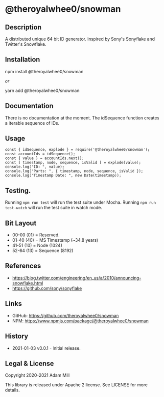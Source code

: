 # @theroyalwhee0/snowman

## Description
A distributed unique 64 bit ID generator. Inspired by Sony's Sonyflake and Twitter's Snowflake.


## Installation
npm install @theroyalwhee0/snowman

*or*

yarn add @theroyalwhee0/snowman


## Documentation
There is no documentation at the moment. The idSequence function creates a iterable sequence of IDs.


## Usage
```
const { idSequence, explode } = require('@theroyalwhee0/snowman');
const accountIds = idSequence();
const { value } = accountIds.next();
const [ timestamp, node, sequence, isValid ] = explode(value);
console.log("ID: ", value);
console.log("Parts: ", { timestamp, node, sequence, isValid });
console.log("Timestamp Date: ", new Date(timestamp));
```


## Testing.
Running ```npm run test``` will run the test suite under Mocha. Running ```npm run test-watch``` will run the test suite in watch mode.


## Bit Layout
- 00-00 (01) = Reserved.
- 01-40 (40) = MS Timestamp (~34.8 years)
- 41-51 (10) = Node (1024)
- 52-64 (13) = Sequence (8192)


## References
- https://blog.twitter.com/engineering/en_us/a/2010/announcing-snowflake.html
- https://github.com/sony/sonyflake


## Links
- GitHub: https://github.com/theroyalwhee0/snowman
- NPM: https://www.npmjs.com/package/@theroyalwhee0/snowman


## History
- 2021-01-03 v0.0.1 - Initial release.


## Legal & License
Copyright 2020-2021 Adam Mill

This library is released under Apache 2 license.
See LICENSE for more details.
